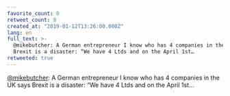 ```yaml
---
favorite_count: 0
retweet_count: 0
created_at: "2019-01-12T13:26:00.000Z"
lang: en
full_text: >-
  @mikebutcher: A German entrepreneur I know who has 4 companies in the UK says
  Brexit is a disaster: “We have 4 Ltds and on the April 1st…
retweeted: true
---
```


[@mikebutcher](https://twitter.com/mikebutcher): A German entrepreneur I know
who has 4 companies in the UK says Brexit is a disaster: “We have 4 Ltds and on
the April 1st…
